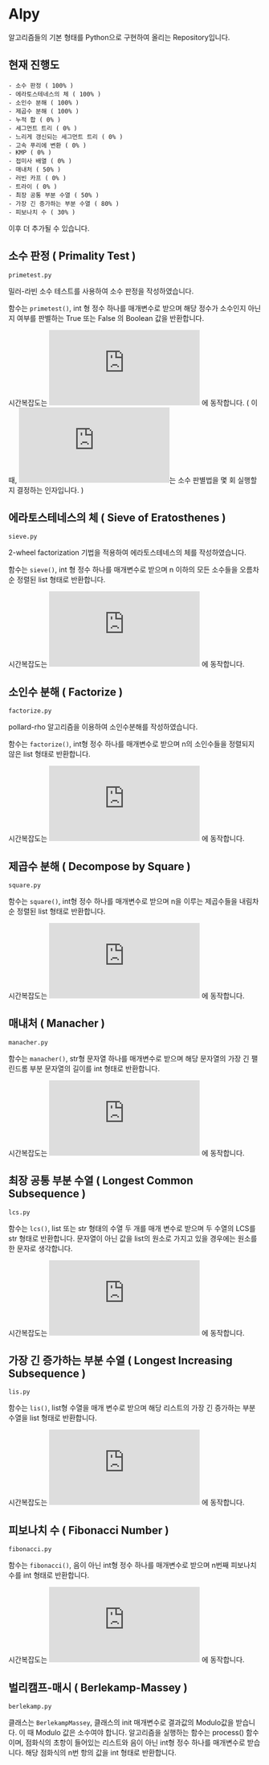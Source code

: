 # Alpy
알고리즘들의 기본 형태를 Python으로 구현하여 올리는 Repository입니다.

## 현재 진행도
    - 소수 판정 ( 100% )
    - 에라토스테네스의 체 ( 100% )
    - 소인수 분해 ( 100% )
    - 제곱수 분해 ( 100% )
    - 누적 합 ( 0% )
    - 세그먼트 트리 ( 0% )
    - 느리게 갱신되는 세그먼트 트리 ( 0% )
    - 고속 푸리에 변환 ( 0% )
    - KMP ( 0% )
    - 접미사 배열 ( 0% )
    - 매내처 ( 50% )
    - 러빈 카프 ( 0% )
    - 트라이 ( 0% )
    - 최장 공통 부분 수열 ( 50% )
    - 가장 긴 증가하는 부분 수열 ( 80% )
    - 피보나치 수 ( 30% )

이후 더 추가될 수 있습니다.

## 소수 판정 ( Primality Test )
`primetest.py`

밀러-라빈 소수 테스트를 사용하여 소수 판정을 작성하였습니다.

함수는 `primetest()`, int 형 정수 하나를 매개변수로 받으며 해당 정수가 소수인지 아닌지 여부를 판별하는 True 또는 False 의 Boolean 값을 반환합니다.

시간복잡도는 ![O(k\log^3N)](https://latex.codecogs.com/gif.latex?O%28k%5Clog%5E3N%29) 에 동작합니다. ( 이 때, ![k](https://latex.codecogs.com/gif.latex?k)는 소수 판별법을 몇 회 실행할지 결정하는 인자입니다. )

## 에라토스테네스의 체 ( Sieve of Eratosthenes )
`sieve.py`

2-wheel factorization 기법을 적용하여 에라토스테네스의 체를 작성하였습니다.

함수는 `sieve()`, int 형 정수 하나를 매개변수로 받으며 n 이하의 모든 소수들을 오름차순 정렬된 list 형태로 반환합니다.

시간복잡도는 ![O(N\log\log N)](https://latex.codecogs.com/gif.latex?O%28N%5Clog%5Clog%20N%29) 에 동작합니다.

## 소인수 분해 ( Factorize )
`factorize.py`

pollard-rho 알고리즘을 이용하여 소인수분해를 작성하였습니다.

함수는 `factorize()`, int형 정수 하나를 매개변수로 받으며 n의 소인수들을 정렬되지 않은 list 형태로 반환합니다.

시간복잡도는 ![O(N^{\frac{1}{4}})](https://latex.codecogs.com/gif.latex?O%28N%5E%7B%5Cfrac%7B1%7D%7B4%7D%7D%29) 에 동작합니다.

## 제곱수 분해 ( Decompose by Square )
`square.py`

함수는 `square()`, int형 정수 하나를 매개변수로 받으며 n을 이루는 제곱수들을 내림차순 정렬된 list 형태로 반환합니다.

시간복잡도는 ![O(N^{1/4}\sqrt{\ln N})](https://latex.codecogs.com/gif.latex?O%28N%5E%7B%5Cfrac%7B1%7D%7B4%7D%7D%5Csqrt%7B%5Cln%20N%7D%29) 에 동작합니다.

## 매내처 ( Manacher )
`manacher.py`

함수는 `manacher()`, str형 문자열 하나를 매개변수로 받으며 해당 문자열의 가장 긴 팰린드롬 부분 문자열의 길이를 int 형태로 반환합니다.

시간복잡도는 ![O(N)](https://latex.codecogs.com/gif.latex?O%28N%29) 에 동작합니다.

## 최장 공통 부분 수열 ( Longest Common Subsequence )
`lcs.py`

함수는 `lcs()`, list 또는 str 형태의 수열 두 개를 매개 변수로 받으며 두 수열의 LCS를 str 형태로 반환합니다. 문자열이 아닌 값을 list의 원소로 가지고 있을 경우에는 원소를 한 문자로 생각합니다.

시간복잡도는 ![O(N^2)](https://latex.codecogs.com/gif.latex?O%28N%5E2%29) 에 동작합니다.

## 가장 긴 증가하는 부분 수열 ( Longest Increasing Subsequence )
`lis.py`

함수는 `lis()`, list형 수열을 매개 변수로 받으며 해당 리스트의 가장 긴 증가하는 부분 수열을 list 형태로 반환합니다.

시간복잡도는 ![O(N \log N)](https://latex.codecogs.com/gif.latex?O%28N%20%5Clog%20N%29) 에 동작합니다.

## 피보나치 수 ( Fibonacci Number )
`fibonacci.py`

함수는 `fibonacci()`, 음이 아닌 int형 정수 하나를 매개변수로 받으며 n번째 피보나치 수를 int 형태로 반환합니다.

시간복잡도는 ![O(\log N)](https://latex.codecogs.com/gif.latex?O%28%5Clog%20N%29) 에 동작합니다.

## 벌리캠프-매시 ( Berlekamp-Massey )
`berlekamp.py`

클래스는 `BerlekampMassey`, 클래스의 init 매개변수로 결과값의 Modulo값을 받습니다. 이 때 Modulo 값은 소수여야 합니다. 알고리즘을 실행하는 함수는 process() 함수이며, 점화식의 초항이 들어있는 리스트와 음이 아닌 int형 정수 하나를 매개변수로 받습니다. 해당 점화식의 n번 항의 값을 int 형태로 반환합니다. 
